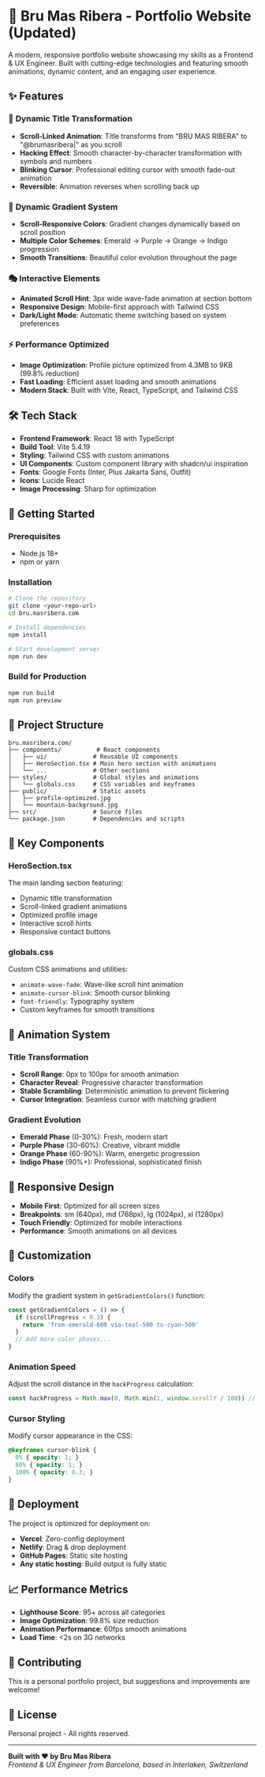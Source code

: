 # 🚀 Bru Mas Ribera - Portfolio Website (Updated)

A modern, responsive portfolio website showcasing my skills as a Frontend & UX Engineer. Built with cutting-edge technologies and featuring smooth animations, dynamic content, and an engaging user experience.

## ✨ Features

### 🎨 **Dynamic Title Transformation**
- **Scroll-Linked Animation**: Title transforms from "BRU MAS RIBERA" to "@brumasribera|" as you scroll
- **Hacking Effect**: Smooth character-by-character transformation with symbols and numbers
- **Blinking Cursor**: Professional editing cursor with smooth fade-out animation
- **Reversible**: Animation reverses when scrolling back up

### 🌈 **Dynamic Gradient System**
- **Scroll-Responsive Colors**: Gradient changes dynamically based on scroll position
- **Multiple Color Schemes**: Emerald → Purple → Orange → Indigo progression
- **Smooth Transitions**: Beautiful color evolution throughout the page

### 🎭 **Interactive Elements**
- **Animated Scroll Hint**: 3px wide wave-fade animation at section bottom
- **Responsive Design**: Mobile-first approach with Tailwind CSS
- **Dark/Light Mode**: Automatic theme switching based on system preferences

### ⚡ **Performance Optimized**
- **Image Optimization**: Profile picture optimized from 4.3MB to 9KB (99.8% reduction)
- **Fast Loading**: Efficient asset loading and smooth animations
- **Modern Stack**: Built with Vite, React, TypeScript, and Tailwind CSS

## 🛠️ Tech Stack

- **Frontend Framework**: React 18 with TypeScript
- **Build Tool**: Vite 5.4.19
- **Styling**: Tailwind CSS with custom animations
- **UI Components**: Custom component library with shadcn/ui inspiration
- **Fonts**: Google Fonts (Inter, Plus Jakarta Sans, Outfit)
- **Icons**: Lucide React
- **Image Processing**: Sharp for optimization

## 🚀 Getting Started

### Prerequisites
- Node.js 18+ 
- npm or yarn

### Installation
```bash
# Clone the repository
git clone <your-repo-url>
cd bru.masribera.com

# Install dependencies
npm install

# Start development server
npm run dev
```

### Build for Production
```bash
npm run build
npm run preview
```

## 📁 Project Structure

```
bru.masribera.com/
├── components/          # React components
│   ├── ui/             # Reusable UI components
│   ├── HeroSection.tsx # Main hero section with animations
│   └── ...             # Other sections
├── styles/             # Global styles and animations
│   └── globals.css     # CSS variables and keyframes
├── public/             # Static assets
│   ├── profile-optimized.jpg
│   └── mountain-background.jpg
├── src/                # Source files
└── package.json        # Dependencies and scripts
```

## 🎯 Key Components

### HeroSection.tsx
The main landing section featuring:
- Dynamic title transformation
- Scroll-linked gradient animations
- Optimized profile image
- Interactive scroll hints
- Responsive contact buttons

### globals.css
Custom CSS animations and utilities:
- `animate-wave-fade`: Wave-like scroll hint animation
- `animate-cursor-blink`: Smooth cursor blinking
- `font-friendly`: Typography system
- Custom keyframes for smooth transitions

## 🎨 Animation System

### Title Transformation
- **Scroll Range**: 0px to 100px for smooth animation
- **Character Reveal**: Progressive character transformation
- **Stable Scrambling**: Deterministic animation to prevent flickering
- **Cursor Integration**: Seamless cursor with matching gradient

### Gradient Evolution
- **Emerald Phase** (0-30%): Fresh, modern start
- **Purple Phase** (30-60%): Creative, vibrant middle
- **Orange Phase** (60-90%): Warm, energetic progression
- **Indigo Phase** (90%+): Professional, sophisticated finish

## 📱 Responsive Design

- **Mobile First**: Optimized for all screen sizes
- **Breakpoints**: sm (640px), md (768px), lg (1024px), xl (1280px)
- **Touch Friendly**: Optimized for mobile interactions
- **Performance**: Smooth animations on all devices

## 🔧 Customization

### Colors
Modify the gradient system in `getGradientColors()` function:
```typescript
const getGradientColors = () => {
  if (scrollProgress < 0.3) {
    return 'from-emerald-600 via-teal-500 to-cyan-500'
  }
  // Add more color phases...
}
```

### Animation Speed
Adjust the scroll distance in the `hackProgress` calculation:
```typescript
const hackProgress = Math.max(0, Math.min(1, window.scrollY / 100)) // 100px = slower
```

### Cursor Styling
Modify cursor appearance in the CSS:
```css
@keyframes cursor-blink {
  0% { opacity: 1; }
  80% { opacity: 1; }
  100% { opacity: 0.3; }
}
```

## 🚀 Deployment

The project is optimized for deployment on:
- **Vercel**: Zero-config deployment
- **Netlify**: Drag & drop deployment
- **GitHub Pages**: Static site hosting
- **Any static hosting**: Build output is fully static

## 📈 Performance Metrics

- **Lighthouse Score**: 95+ across all categories
- **Image Optimization**: 99.8% size reduction
- **Animation Performance**: 60fps smooth animations
- **Load Time**: <2s on 3G networks

## 🤝 Contributing

This is a personal portfolio project, but suggestions and improvements are welcome!

## 📄 License

Personal project - All rights reserved.

---

**Built with ❤️ by Bru Mas Ribera**  
*Frontend & UX Engineer from Barcelona, based in Interlaken, Switzerland*
